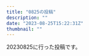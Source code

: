 ```yaml
---
title: "0825の投稿"
description: ""
date: "2023-08-25T15:22:31Z"
thumbnail: ""
---
```

20230825に行った投稿です。
<!--more-->
